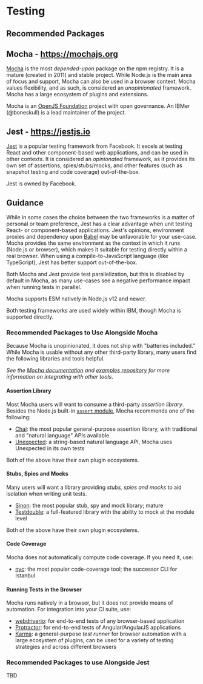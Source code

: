 # Testing

## Recommended Packages

## Mocha - https://mochajs.org

[Mocha][] is the most _depended-upon_ package on the npm registry. It is a mature (created in 2011) and stable project. While Node.js is the main area of focus and support, Mocha can also be used in a browser context.  Mocha values flexibility, and as such, is considered an _unopinionated_ framework.  Mocha has a large ecosystem of plugins and extensions.

Mocha is an [OpenJS Foundation][] project with open governance.  An IBMer (@boneskull) is a lead maintainer of the project.

## Jest - https://jestjs.io

[Jest][] is a popular testing framework from Facebook.  It excels at testing React and other component-based web applications, and can be used in other contexts.  It is considered an _opinionated_ framework, as it provides its own set of assertions, spies/stubs/mocks, and other features (such as snapshot testing and code coverage) out-of-the-box.

Jest is owned by Facebook.

## Guidance

While in some cases the choice between the two frameworks is a matter of personal or team preference, Jest has a clear advantage when unit testing React- or component-based applications.  Jest's opinions, environment proxies and dependency upon [Babel][] may be unfavorable for your use-case.  Mocha provides the same environment as the context in which it runs (Node.js or browser), which makes it suitable for testing directly within a real browser.  When using a compile-to-JavaScript language (like TypeScript), Jest has better support out-of-the-box.

Both Mocha and Jest provide test parallelization, but this is disabled by default in Mocha, as many use-cases see a negative performance impact when running tests in parallel.

Mocha supports ESM natively in Node.js v12 and newer.

Both testing frameworks are used widely within IBM, though Mocha is supported directly.

### Recommended Packages to Use Alongside Mocha

Because Mocha is unopinionated, it does not ship with "batteries included."  While Mocha is usable without any other third-party library, many users find the following libraries and tools helpful.

_See the [Mocha documentation][] and [examples repository][] for more information on integrating with other tools_.

#### Assertion Library

Most Mocha users will want to consume a third-party _assertion library_.  Besides the Node.js built-in [`assert` module][], Mocha recommends one of the following:

- [Chai][]: the most popular general-purpose assertion library, with traditional and "natural language" APIs available 
- [Unexpected][]: a string-based natural language API, Mocha uses Unexpected in its own tests

Both of the above have their own plugin ecosystems.

#### Stubs, Spies and Mocks

Many users will want a library providing _stubs, spies and mocks_ to aid isolation when writing unit tests.

- [Sinon][]: the most popular stub, spy and mock library; mature
- [Testdouble][]: a full-featured library with the ability to mock at the module level

Both of the above have their own plugin ecosystems.

#### Code Coverage

Mocha does not automatically compute code coverage. If you need it, use:

- [nyc][]: the most popular code-coverage tool; the successor CLI for Istanbul

#### Running Tests in the Browser

Mocha runs natively in a browser, but it does not provide means of automation. For integration into your CI suite, use:

- [webdriverio][]: for end-to-end tests of any browser-based application
- [Protractor][]: for end-to-end tests of Angular/AngularJS applications
- [Karma][]: a general-purpose _test runner_ for browser automation with a large ecosystem of plugins; can be used for a variety of testing strategies and across different browsers

### Recommended Packages to use Alongside Jest

TBD

[`assert` module]: https://nodejs.org/api/assert.html#assert_assert
[Babel]: https://babeljs.io
[Chai]: https://www.npmjs.com/package/chai
[examples repository]: https://github.com/mochajs/mocha-examples
[Jest]: https://www.npmjs.com/package/jest
[Karma]: https://www.npmjs.com/package/karma
[Mocha documentation]: https://mochajs.org
[Mocha]: https://www.npmjs.com/package/mocha
[nyc]: https://www.npmjs.com/package/nyc
[OpenJS Foundation]: https://openjsf.org
[Protractor]: https://www.npmjs.com/package/protractor
[Sinon]: https://www.npmjs.com/package/sinon
[Testdouble]: https://www.npmjs.com/package/testdouble
[Unexpected]: https://www.npmjs.com/package/unexpected
[webdriverio]: https://www.npmjs.org/package/webdriverio
